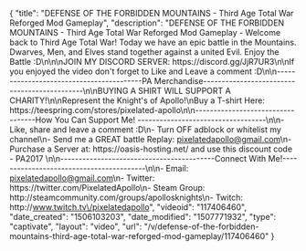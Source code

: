{
    "title": "DEFENSE OF THE FORBIDDEN MOUNTAINS - Third Age Total War Reforged Mod Gameplay",
    "description": "DEFENSE OF THE FORBIDDEN MOUNTAINS - Third Age Total War Reforged Mod Gameplay - Welcome back to Third Age Total War! Today we have an epic battle in the Mountains. Dwarves, Men, and Elves stand together against a united Evil. Enjoy the Battle :D\n\n\nJOIN MY DISCORD SERVER: https:\/\/discord.gg\/JjR7UR3\n\nIf you enjoyed the video don't forget to Like and Leave a comment :D\n\n-----------------------------------------PA Merchandise---------------------------------------------\n\nBUYING A SHIRT WILL SUPPORT A CHARITY!\n\nRepresent the Knight's of Apollo!\nBuy a T-shirt Here: https:\/\/teespring.com\/stores\/pixelated-apollo\n\n----------------------------------How You Can Support Me! -----------------------------------\n\n- Like, share and leave a comment :D\n- Turn OFF adblock or whitelist my channel\n- Send me a GREAT battle Replay: pixelatedapollo@gmail.com\n- Purchase a Server at: https:\/\/oasis-hosting.net\/ and use this discount code - PA2017 \n\n------------------------------------------Connect With Me!-----------------------------------------\n\n- Email: pixelatedapollo@gmail.com\n- Twitter: https:\/\/twitter.com\/PixelatedApollo\n- Steam Group:  http:\/\/steamcommunity.com\/groups\/apollosknights\n- Twitch: http:\/\/www.twitch.tv\/pixelatedapollo",
    "videoid": "117406460",
    "date_created": "1506103203",
    "date_modified": "1507771932",
    "type": "captivate",
    "layout": "video",
    "url": "\/v\/defense-of-the-forbidden-mountains-third-age-total-war-reforged-mod-gameplay\/117406460"
}